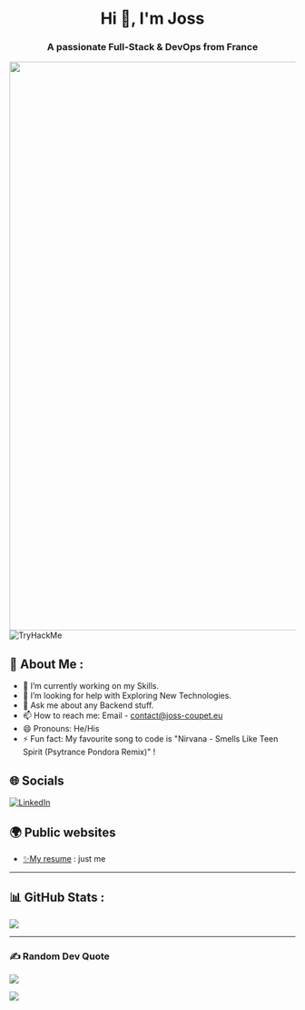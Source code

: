 <h1 align="center">Hi 👋, I'm Joss</h1>
<h3 align="center">A passionate Full-Stack & DevOps from France</h3>

<img src="https://media.tenor.com/zzntm2_9B3gAAAAC/hacker.gif" align="center" width="1000">

<img src="https://tryhackme-badges.s3.amazonaws.com/joss006.png" alt="TryHackMe">

## 💫 About Me :
- 🔭 I’m currently working on my Skills.
- 🤔 I’m looking for help with Exploring New Technologies.
- 💬 Ask me about any Backend stuff.
- 📫 How to reach me: Email - contact@joss-coupet.eu
- 😄 Pronouns: He/His
- ⚡ Fun fact: My favourite song to code is "Nirvana - Smells Like Teen Spirit (Psytrance Pondora Remix)" !

## 🌐 Socials
[![LinkedIn](https://img.shields.io/badge/LinkedIn-%230077B5.svg?logo=linkedin&logoColor=white)](https://www.linkedin.com/in/joss-coupet/) 

## 🌍 Public websites

- <a href="https://joss-coupet.eu">✨My resume</a> : just me

---

## 📊 GitHub Stats :
![](https://github-readme-streak-stats.herokuapp.com/?user=nexus9111&theme=gruvbox&hide_border=false)

---
### ✍️ Random Dev Quote
![](https://quotes-github-readme.vercel.app/api?type=horizontal&theme=gruvbox)

[![](https://visitcount.itsvg.in/api?id=nexus9111&icon=0&color=7)](https://visitcount.itsvg.in)
